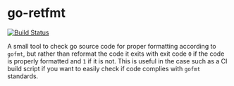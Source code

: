 # go-retfmt

[![Build Status](https://travis-ci.org/schallert/go-retfmt.svg?branch=master)](https://travis-ci.org/schallert/go-retfmt)

A small tool to check go source code for proper formatting according to `gofmt`, but rather than reformat the code it exits with exit code `0` if the code is properly formatted and `1` if it is not. This is useful in the case such as a CI build script if you want to easily check if code complies with `gofmt` standards.
